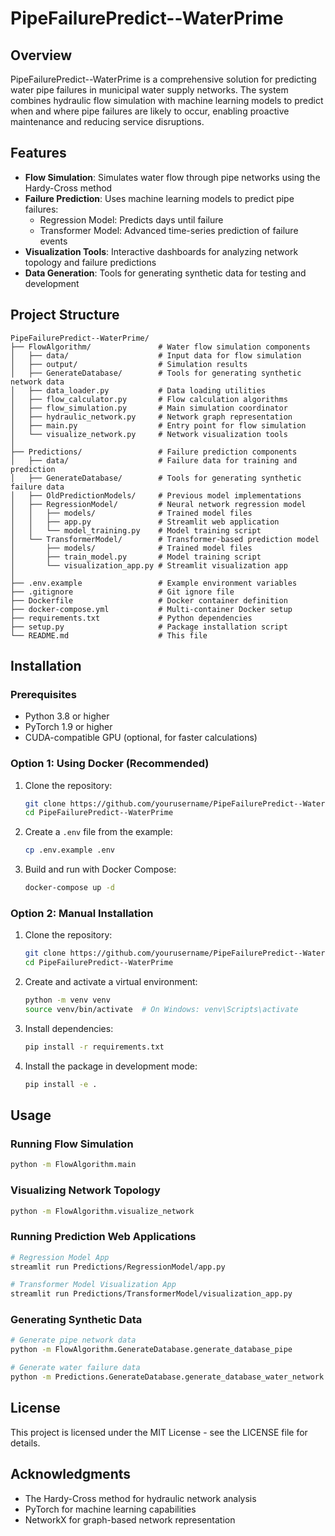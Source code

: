 # PipeFailurePredict--WaterPrime

## Overview
PipeFailurePredict--WaterPrime is a comprehensive solution for predicting water pipe failures in municipal water supply networks. The system combines hydraulic flow simulation with machine learning models to predict when and where pipe failures are likely to occur, enabling proactive maintenance and reducing service disruptions.

## Features
- **Flow Simulation**: Simulates water flow through pipe networks using the Hardy-Cross method
- **Failure Prediction**: Uses machine learning models to predict pipe failures:
  - Regression Model: Predicts days until failure
  - Transformer Model: Advanced time-series prediction of failure events
- **Visualization Tools**: Interactive dashboards for analyzing network topology and failure predictions
- **Data Generation**: Tools for generating synthetic data for testing and development

## Project Structure
```
PipeFailurePredict--WaterPrime/
├── FlowAlgorithm/               # Water flow simulation components
│   ├── data/                    # Input data for flow simulation
│   ├── output/                  # Simulation results
│   ├── GenerateDatabase/        # Tools for generating synthetic network data
│   ├── data_loader.py           # Data loading utilities
│   ├── flow_calculator.py       # Flow calculation algorithms
│   ├── flow_simulation.py       # Main simulation coordinator
│   ├── hydraulic_network.py     # Network graph representation
│   ├── main.py                  # Entry point for flow simulation
│   └── visualize_network.py     # Network visualization tools
│
├── Predictions/                 # Failure prediction components
│   ├── data/                    # Failure data for training and prediction
│   ├── GenerateDatabase/        # Tools for generating synthetic failure data
│   ├── OldPredictionModels/     # Previous model implementations
│   ├── RegressionModel/         # Neural network regression model
│   │   ├── models/              # Trained model files
│   │   ├── app.py               # Streamlit web application
│   │   └── model_training.py    # Model training script
│   └── TransformerModel/        # Transformer-based prediction model
│       ├── models/              # Trained model files
│       ├── train_model.py       # Model training script
│       └── visualization_app.py # Streamlit visualization app
│
├── .env.example                 # Example environment variables
├── .gitignore                   # Git ignore file
├── Dockerfile                   # Docker container definition
├── docker-compose.yml           # Multi-container Docker setup
├── requirements.txt             # Python dependencies
├── setup.py                     # Package installation script
└── README.md                    # This file
```

## Installation

### Prerequisites
- Python 3.8 or higher
- PyTorch 1.9 or higher
- CUDA-compatible GPU (optional, for faster calculations)

### Option 1: Using Docker (Recommended)
1. Clone the repository:
   ```bash
   git clone https://github.com/yourusername/PipeFailurePredict--WaterPrime.git
   cd PipeFailurePredict--WaterPrime
   ```

2. Create a `.env` file from the example:
   ```bash
   cp .env.example .env
   ```

3. Build and run with Docker Compose:
   ```bash
   docker-compose up -d
   ```

### Option 2: Manual Installation
1. Clone the repository:
   ```bash
   git clone https://github.com/yourusername/PipeFailurePredict--WaterPrime.git
   cd PipeFailurePredict--WaterPrime
   ```

2. Create and activate a virtual environment:
   ```bash
   python -m venv venv
   source venv/bin/activate  # On Windows: venv\Scripts\activate
   ```

3. Install dependencies:
   ```bash
   pip install -r requirements.txt
   ```

4. Install the package in development mode:
   ```bash
   pip install -e .
   ```

## Usage

### Running Flow Simulation
```bash
python -m FlowAlgorithm.main
```

### Visualizing Network Topology
```bash
python -m FlowAlgorithm.visualize_network
```

### Running Prediction Web Applications
```bash
# Regression Model App
streamlit run Predictions/RegressionModel/app.py

# Transformer Model Visualization App
streamlit run Predictions/TransformerModel/visualization_app.py
```

### Generating Synthetic Data
```bash
# Generate pipe network data
python -m FlowAlgorithm.GenerateDatabase.generate_database_pipe

# Generate water failure data
python -m Predictions.GenerateDatabase.generate_database_water_network
```

## License
This project is licensed under the MIT License - see the LICENSE file for details.

## Acknowledgments
- The Hardy-Cross method for hydraulic network analysis
- PyTorch for machine learning capabilities
- NetworkX for graph-based network representation
